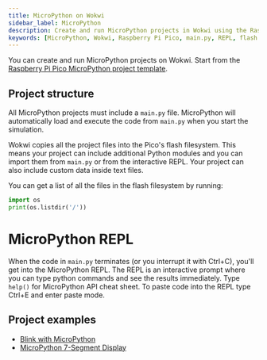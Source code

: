 ```yaml
---
title: MicroPython on Wokwi
sidebar_label: MicroPython
description: Create and run MicroPython projects in Wokwi using the Raspberry Pi Pico simulator.
keywords: [MicroPython, Wokwi, Raspberry Pi Pico, main.py, REPL, flash filesystem, MicroPython simulation]
---
```


You can create and run MicroPython projects on Wokwi. Start from the [Raspberry Pi Pico MicroPython project template](https://wokwi.com/projects/new/micropython-pi-pico).

## Project structure

All MicroPython projects must include a `main.py` file. MicroPython will automatically load and execute the code from `main.py` when you start the simulation.

Wokwi copies all the project files into the Pico's flash filesystem. This means your project
can include additional Python modules and you can import them from `main.py` or from the interactive
REPL. Your project can also include custom data inside text files.

You can get a list of all the files in the flash filesystem by running:

```python
import os
print(os.listdir('/'))
```

# MicroPython REPL

When the code in `main.py` terminates (or you interrupt it with Ctrl+C), you'll get into the MicroPython REPL. The REPL is an interactive prompt where you can type python commands and see the results immediately. Type `help()` for MicroPython API cheat sheet. To paste code into the REPL type Ctrl+E and enter paste mode.

## Project examples

- [Blink with MicroPython](https://wokwi.com/projects/300504213470839309)
- [MicroPython 7-Segment Display](https://wokwi.com/projects/300210834979684872)
